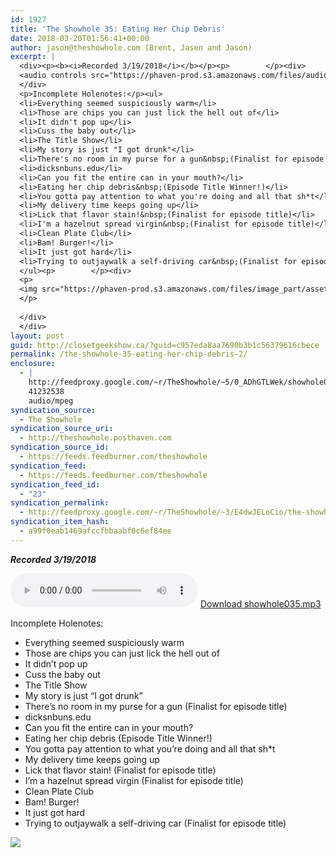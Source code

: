 ```yaml
---
id: 1927
title: 'The Showhole 35: Eating Her Chip Debris'
date: 2018-03-20T01:56:41+00:00
author: jason@theshowhole.com (Brent, Jasen and Jason)
excerpt: |
  <div><p><b><i>Recorded 3/19/2018</i></b></p><p>        </p><div>
  <audio controls src="https://phaven-prod.s3.amazonaws.com/files/audio_part/asset/2046497/Ubulmeo-1n97vuLU0nKmqvvMFi4/showhole035.mp3"></audio> <a href="https://phaven-prod.s3.amazonaws.com/files/audio_part/asset/2046497/Ubulmeo-1n97vuLU0nKmqvvMFi4/showhole035.mp3">Download showhole035.mp3</a>
  </div>
  <p>Incomplete Holenotes:</p><ul>
  <li>Everything seemed suspiciously warm</li>
  <li>Those are chips you can just lick the hell out of</li>
  <li>It didn't pop up</li>
  <li>Cuss the baby out</li>
  <li>The Title Show</li>
  <li>My story is just "I got drunk"</li>
  <li>There's no room in my purse for a gun&nbsp;(Finalist for episode title)</li>
  <li>dicksnbuns.edu</li>
  <li>Can you fit the entire can in your mouth?</li>
  <li>Eating her chip debris&nbsp;(Episode Title Winner!)</li>
  <li>You gotta pay attention to what you're doing and all that sh*t</li>
  <li>My delivery time keeps going up</li>
  <li>Lick that flavor stain!&nbsp;(Finalist for episode title)</li>
  <li>I'm a hazelnut spread virgin&nbsp;(Finalist for episode title)</li>
  <li>Clean Plate Club</li>
  <li>Bam! Burger!</li>
  <li>It just got hard</li>
  <li>Trying to outjaywalk a self-driving car&nbsp;(Finalist for episode title)</li>
  </ul><p>        </p><div>
  <p>
  <img src="https://phaven-prod.s3.amazonaws.com/files/image_part/asset/2046498/4kPdsfPhNXYgkDDedcMcxsfaCps/medium_showhole_weird.jpg">
  </p>
  
  </div>
  </div>
layout: post
guid: http://closetgeekshow.ca/?guid=c957eda8aa7690b3b1c56379616cbece
permalink: /the-showhole-35-eating-her-chip-debris-2/
enclosure:
  - |
    http://feedproxy.google.com/~r/TheShowhole/~5/0_ADhGTLWek/showhole035.mp3
    41232538
    audio/mpeg
syndication_source:
  - The Showhole
syndication_source_uri:
  - http://theshowhole.posthaven.com
syndication_source_id:
  - https://feeds.feedburner.com/theshowhole
syndication_feed:
  - https://feeds.feedburner.com/theshowhole
syndication_feed_id:
  - "23"
syndication_permalink:
  - http://feedproxy.google.com/~r/TheShowhole/~3/E4dwJELoCio/the-showhole-35-eating-her-chip-debris
syndication_item_hash:
  - a99f0eab1469afccfbbaabf0c6ef84ee
---
```

<div class="posthaven-post-body">
  <p>
    <b><i>Recorded 3/19/2018</i></b>
  </p>
  
  <p>
    <div class="posthaven-file posthaven-file-audio posthaven-file-state-processed" id="posthaven_audio_2046497" >
      <audio controls src="https://phaven-prod.s3.amazonaws.com/files/audio_part/asset/2046497/Ubulmeo-1n97vuLU0nKmqvvMFi4/showhole035.mp3" type="audio/mpeg"></audio> <a class="posthaven-file-download" download href="https://phaven-prod.s3.amazonaws.com/files/audio_part/asset/2046497/Ubulmeo-1n97vuLU0nKmqvvMFi4/showhole035.mp3">Download showhole035.mp3</a>
    </div>
  </p>
  
  <p>
    Incomplete Holenotes:
  </p>
  
  <ul>
    <li>
      Everything seemed suspiciously warm
    </li>
    <li>
      Those are chips you can just lick the hell out of
    </li>
    <li>
      It didn&#8217;t pop up
    </li>
    <li>
      Cuss the baby out
    </li>
    <li>
      The Title Show
    </li>
    <li>
      My story is just &#8220;I got drunk&#8221;
    </li>
    <li>
      There&#8217;s no room in my purse for a gun (Finalist for episode title)
    </li>
    <li>
      dicksnbuns.edu
    </li>
    <li>
      Can you fit the entire can in your mouth?
    </li>
    <li>
      Eating her chip debris (Episode Title Winner!)
    </li>
    <li>
      You gotta pay attention to what you&#8217;re doing and all that sh*t
    </li>
    <li>
      My delivery time keeps going up
    </li>
    <li>
      Lick that flavor stain! (Finalist for episode title)
    </li>
    <li>
      I&#8217;m a hazelnut spread virgin (Finalist for episode title)
    </li>
    <li>
      Clean Plate Club
    </li>
    <li>
      Bam! Burger!
    </li>
    <li>
      It just got hard
    </li>
    <li>
      Trying to outjaywalk a self-driving car (Finalist for episode title)
    </li>
  </ul>
  
  <div class="posthaven-gallery" id="posthaven_gallery[1272985]">
    <p class="posthaven-file posthaven-file-image posthaven-file-state-processed">
      <img class="posthaven-gallery-image" src="https://phaven-prod.s3.amazonaws.com/files/image_part/asset/2046498/4kPdsfPhNXYgkDDedcMcxsfaCps/medium_showhole_weird.jpg" data-posthaven-state='processed'
data-medium-src='https://phaven-prod.s3.amazonaws.com/files/image_part/asset/2046498/4kPdsfPhNXYgkDDedcMcxsfaCps/medium_showhole_weird.jpg'
data-medium-width='640'
data-medium-height='360'
data-large-src='https://phaven-prod.s3.amazonaws.com/files/image_part/asset/2046498/4kPdsfPhNXYgkDDedcMcxsfaCps/large_showhole_weird.jpg'
data-large-width='640'
data-large-height='360'
data-thumb-src='https://phaven-prod.s3.amazonaws.com/files/image_part/asset/2046498/4kPdsfPhNXYgkDDedcMcxsfaCps/thumb_showhole_weird.jpg'
data-thumb-width='200'
data-thumb-height='200'
data-xlarge-src='https://phaven-prod.s3.amazonaws.com/files/image_part/asset/2046498/4kPdsfPhNXYgkDDedcMcxsfaCps/xlarge_showhole_weird.jpg'
data-xlarge-width='640'
data-xlarge-height='360'
data-orig-src='https://phaven-prod.s3.amazonaws.com/files/image_part/asset/2046498/4kPdsfPhNXYgkDDedcMcxsfaCps/showhole_weird.jpg'
data-orig-width='640'
data-orig-height='360'
data-posthaven-id='2046498' />
    </p></p>
  </div></p>
</div>